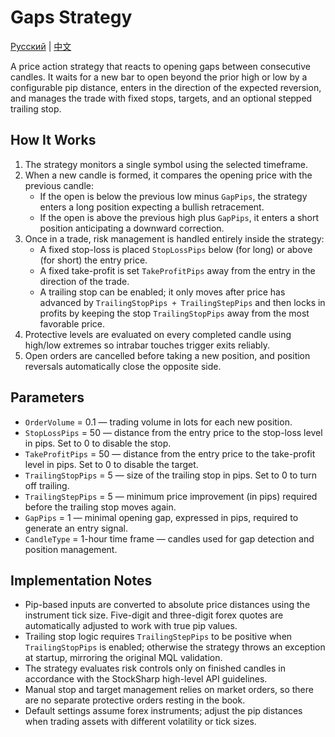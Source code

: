 # Gaps Strategy
[Русский](README_ru.md) | [中文](README_cn.md)

A price action strategy that reacts to opening gaps between consecutive candles. It waits for a new bar to open beyond the prior
 high or low by a configurable pip distance, enters in the direction of the expected reversion, and manages the trade with fixed
 stops, targets, and an optional stepped trailing stop.

## How It Works

1. The strategy monitors a single symbol using the selected timeframe.
2. When a new candle is formed, it compares the opening price with the previous candle:
   - If the open is below the previous low minus `GapPips`, the strategy enters a long position expecting a bullish retracement.
   - If the open is above the previous high plus `GapPips`, it enters a short position anticipating a downward correction.
3. Once in a trade, risk management is handled entirely inside the strategy:
   - A fixed stop-loss is placed `StopLossPips` below (for long) or above (for short) the entry price.
   - A fixed take-profit is set `TakeProfitPips` away from the entry in the direction of the trade.
   - A trailing stop can be enabled; it only moves after price has advanced by `TrailingStopPips + TrailingStepPips` and then
     locks in profits by keeping the stop `TrailingStopPips` away from the most favorable price.
4. Protective levels are evaluated on every completed candle using high/low extremes so intrabar touches trigger exits reliably.
5. Open orders are cancelled before taking a new position, and position reversals automatically close the opposite side.

## Parameters

- `OrderVolume` = 0.1 — trading volume in lots for each new position.
- `StopLossPips` = 50 — distance from the entry price to the stop-loss level in pips. Set to 0 to disable the stop.
- `TakeProfitPips` = 50 — distance from the entry price to the take-profit level in pips. Set to 0 to disable the target.
- `TrailingStopPips` = 5 — size of the trailing stop in pips. Set to 0 to turn off trailing.
- `TrailingStepPips` = 5 — minimum price improvement (in pips) required before the trailing stop moves again.
- `GapPips` = 1 — minimal opening gap, expressed in pips, required to generate an entry signal.
- `CandleType` = 1-hour time frame — candles used for gap detection and position management.

## Implementation Notes

- Pip-based inputs are converted to absolute price distances using the instrument tick size. Five-digit and three-digit forex
  quotes are automatically adjusted to work with true pip values.
- Trailing stop logic requires `TrailingStepPips` to be positive when `TrailingStopPips` is enabled; otherwise the strategy throws
  an exception at startup, mirroring the original MQL validation.
- The strategy evaluates risk controls only on finished candles in accordance with the StockSharp high-level API guidelines.
- Manual stop and target management relies on market orders, so there are no separate protective orders resting in the book.
- Default settings assume forex instruments; adjust the pip distances when trading assets with different volatility or tick sizes.
